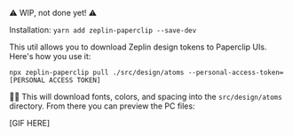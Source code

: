 ⚠️ WIP, not done yet! ⚠️

Installation: `yarn add zeplin-paperclip --save-dev`

This util allows you to download Zeplin design tokens to Paperclip UIs. Here's how you use it:

```
npx zeplin-paperclip pull ./src/design/atoms --personal-access-token=[PERSONAL ACCESS TOKEN]
```


☝🏻 This will download fonts, colors, and spacing into the `src/design/atoms` directory. From there you can preview the PC files:

[GIF HERE]